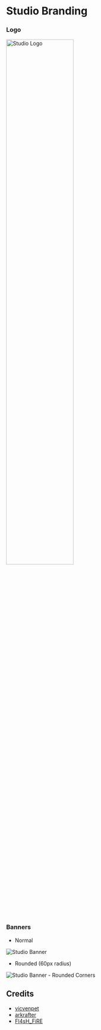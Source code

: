 # Studio Branding

### Logo
<img src="https://github.com/fortiesstudios/branding/blob/main/images/icon/icon.png" width="60%" height="60%" title="Studio Logo">

### Banners
- Normal
<img src="https://github.com/fortiesstudios/branding/blob/main/images/banner/banner.png" title="Studio Banner">

- Rounded (60px radius)
<img src="https://github.com/fortiesstudios/branding/blob/main/images/banner/banner-corner-60px.png" title="Studio Banner - Rounded Corners">

## Credits
- [vicvenpet](https://github.com/vicvenpet)
- [arkrafter](https://github.com/arkrafter)
- [Fl4sH_FiRE](https://github.com/Lithium00)

